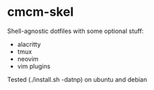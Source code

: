 # cmcm-skel

Shell-agnostic dotfiles with some optional stuff:
* alacritty
* tmux
* neovim
* vim plugins

Tested (./install.sh -datnp) on ubuntu and debian
